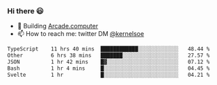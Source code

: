 ### Hi there 😃

- 🔨 Building [Arcade.computer](https://arcade.computer)
- 📫 How to reach me: twitter DM [@kernelsoe](https://twitter.com/kernelsoe)

<!--START_SECTION:waka-->

```txt
TypeScript    11 hrs 40 mins  ████████████░░░░░░░░░░░░░   48.44 %
Other         6 hrs 38 mins   ███████░░░░░░░░░░░░░░░░░░   27.57 %
JSON          1 hr 42 mins    █▓░░░░░░░░░░░░░░░░░░░░░░░   07.12 %
Bash          1 hr 4 mins     █░░░░░░░░░░░░░░░░░░░░░░░░   04.45 %
Svelte        1 hr            █░░░░░░░░░░░░░░░░░░░░░░░░   04.21 %
```

<!--END_SECTION:waka-->

